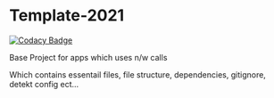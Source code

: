 # Template-2021

[![Codacy Badge](https://app.codacy.com/project/badge/Grade/f696be63fcd14b77aecf666e2fed61d2)](https://www.codacy.com/gh/Eldhopj/Template-2021/dashboard?utm_source=github.com&amp;utm_medium=referral&amp;utm_content=Eldhopj/Template-2021&amp;utm_campaign=Badge_Grade)

Base Project for apps which uses n/w calls

Which contains essentail files, file structure, dependencies, gitignore, detekt config ect...
